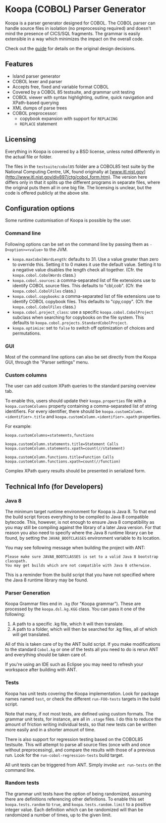 # Koopa (COBOL) Parser Generator

Koopa is a parser generator designed for COBOL. The COBOL parser can handle source files in isolation (no preprocessing required) and doesn't mind the presence of CICS/SQL fragments. The grammar is easily extensible in a way which minimizes the impact on the overall code.

Check out the [guide](doc/guide/guide.pdf) for details on the original design decisions.

## Features

* Island parser generator
* COBOL lexer and parser
* Accepts free, fixed and variable format COBOL
* Covered by a COBOL 85 testsuite, and grammar unit testing
* COBOL viewer with syntax highlighting, outline, quick navigation and XPath-based querying
* XML dumps of parse trees
* COBOL preprocessor:
  * copybook expansion with support for `REPLACING`
  * `REPLACE` statement

## Licensing

Everything in Koopa is covered by a BSD license, unless noted differently in the actual file or folder.

The files in the `testsuite/cobol85` folder are a COBOL85 test suite by the National Computing Centre, UK, found originally at [www.itl.nist.gov](http://www.itl.nist.gov/div897/ctg/cobol_form.htm). The version here differs only in that it splits up the different programs in separate files, where the original puts them all in one big file. The licensing is unclear, but the code is offered publicly at the above site.

## Configuration options

Some runtime customisation of Koopa is possible by the user.

### Command line

Following options can be set on the command line by passing them as `-D<option>=<value>` to the JVM.

* `koopa.maxCobolWordLength`: defaults to 31. Use a value greater than zero to override this. Setting it to 0 makes it use the default value. Setting it to a negative value disables the length check all together. (Cfr. the `koopa.cobol.CobolWords` class.)
* `koopa.cobol.sources`: a comma-separated list of file extensions use to identify COBOL source files. This defaults to "cbl,cob". (Cfr. the `koopa.cobol.CobolFiles` class.)
* `koopa.cobol.copybooks`: a comma-separated list of file extensions use to identify COBOL copybook files. This defaults to "cpy,copy". (Cfr. the `koopa.cobol.CobolFiles` class.)
* `koopa.cobol.project_class`: use a specific `koopa.cobol.CobolProject` subclass when searching for copybooks on the file system. This defaults to `koopa.cobol.projects.StandardCobolProject`.
* `koopa.optimize`: set to `false` to switch off optimization of choices and permutations.

### GUI

Most of the command line options can also be set directly from the Koopa GUI, through the "Parser settings" menu.


### Custom columns

The user can add custom XPath queries to the standard parsing overview tab.

To enable this, users should update their `koopa.properties` file with a `koopa.customColumns` property containing a comma-separated list of string identifiers. For every identifier, there should be `koopa.customColumn.<identifier>.title` and `koopa.customColumn.<identifier>.xpath` properties.

For example:

    koopa.customColumns=statements,functions

    koopa.customColumn.statements.title=Statement Calls
    koopa.customColumn.statements.xpath=count(//statement)

    koopa.customColumn.functions.title=Function Calls
    koopa.customColumn.functions.xpath=count(//function)

Complex XPath query results should be presented in serialized form.

## Technical Info (for Developers)

### Java 8

The minimum target runtime environment for Koopa is Java 8. To that end the build script forces everything to be compiled to Java 8 compatible bytecode. This, however, is not enough to ensure Java 8 compatibility as you may still be compiling against the library of a later Java version. For that reason you also need to specify where the Java 8 runtime library can be found, by setting the `JAVA8_BOOTCLASSES` environment variable to its location.

You may see following message when building the project with ANT:

    Please make sure JAVA8_BOOTCLASSES is set to a valid Java 8 bootstrap classpath.
    You may get builds which are not compatible with Java 8 otherwise.

This is a reminder from the build script that you have not specified where the Java 8 runtime library may be found.

### Parser Generation

Koopa Grammar files end in `.kg` (for "Koopa grammar"). These are processed by the `koopa.dsl.kg.KGG` class. You can pass it one of the following:

1. A path to a specific .kg file, which it will then translate.
1. A path to a folder, which will then be searched for .kg files, all of which will get translated.

All of this is taken care of by the ANT build script. If you make modifications to the standard `Cobol.kg` or one of the tests all you need to do is rerun ANT and everything should be taken care of.

If you're using an IDE such as Eclipse you may need to refresh your workspace after building with ANT.

### Tests

Koopa has unit tests covering the Koopa implementation. Look for package names named `test`, or check the different `run-FOO-tests` targets in the build script.

Note that many, if not most tests, are defined using custom formats. The grammar unit tests, for instance, are all in `.stage` files. I do this to reduce the amount of friction writing individual tests, so that new tests can be written more easily and in a shorter amount of time.

There is also support for regression testing based on the COBOL85 testsuite. This will attempt to parse all source files (once with and once without preprocessing), and compare the results with those of a previous run. Look for the `run-cobol-regression-tests` build target.

All unit tests can be triggered from ANT. Simply invoke `ant run-tests` on the command line.

### Random tests

The grammar unit tests have the option of being randomized, assuming there are definitions referencing other definitions. To enable this set `koopa.tests.random` to `true`, and `koopa.tests.random.limit` to a positive integer value. Each definition which can be randomized will than be randomized a number of times, up to the given limit.  
